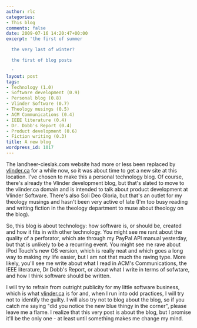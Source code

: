 ```yaml
---
author: rlc
categories:
- This blog
comments: false
date: 2009-07-16 14:20:47+00:00
excerpt: 'the first of summer

  the very last of winter?

  the first of blog posts

  '
layout: post
tags:
- Technology (1.0)
- Software development (0.9)
- Personal blog (0.8)
- Vlinder Software (0.7)
- Theology musings (0.5)
- ACM Communications (0.4)
- IEEE literature (0.4)
- Dr. Dobb's Report (0.4)
- Product development (0.6)
- Fiction writing (0.3)
title: A new blog
wordpress_id: 1017
---
```


The landheer-cieslak.com website had more or less been replaced by [vlinder.ca](http://vlinder.ca) for a while now, so it was about time to get a new site at this location. I've chosen to make this a personal technology blog. Of course, there's already the Vlinder development blog, but that's slated to move to the vlinder.ca domain and is intended to talk about product development at Vlinder Software. There's also Soli Deo Gloria, but that's an outlet for my theology musings and hasn't been very active of late (I'm too busy reading and writing fiction in the theology department to muse about theology on the blog).

So, this blog is about technology: how software is, or should be, created and how it fits in with other technology. You might see me rant about the quality of a perforator, which ate through my PayPal API manual yesterday, but that is unlikely to be a recurring event. You might see me rave about iPod Touch's new OS version, which is really neat and which goes a long way to making _my_ life easier, but I am not that much the raving type. More likely, you'll see me write about what I read in ACM's Communications, the IEEE literature, Dr Dobb's Report, or about what I write in terms of sofwtare, and how I think software should be written.

I will try to refrain from outright publicity for my little software business, which is what [vlinder.ca](http://vlinder.ca) is for and, when I run into odd practices, I will try not to identify the guilty. I will also try not to blog about the blog, so if you catch me saying "did you notice the new blue thingy in the corner", please leave me a flame. I realize that this very post is about the blog, but I promise it'll be the only one - at least until something makes me change my mind.